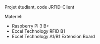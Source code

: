 Projet étudiant, code JRFID-Client

Materiel:
- Raspberry PI 3 B+
- Eccel Technology RFID B1
- Eccel Technology A1/B1 Extension Board
